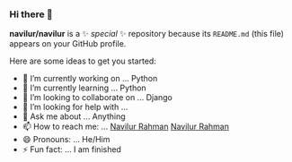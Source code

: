 ### Hi there 👋


**navilur/navilur** is a ✨ _special_ ✨ repository because its `README.md` (this file) appears on your GitHub profile.

Here are some ideas to get you started:

- 🔭 I’m currently working on ... Python 
- 🌱 I’m currently learning ... Python
- 👯 I’m looking to collaborate on ... Django
- 🤔 I’m looking for help with ...
- 💬 Ask me about ... Anything
- 📫 How to reach me: ... [Navilur Rahman](https://www.facebook.com/navilur.rahman) [Navilur Rahman](https://www.linkedin.com/in/navilur-rahman-360985175/)
- 😄 Pronouns: ... He/Him
- ⚡ Fun fact: ... I am finished


